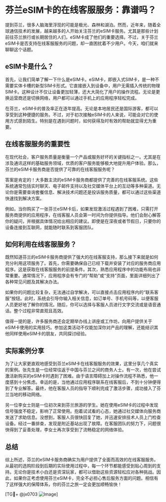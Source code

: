 # 芬兰eSIM卡的在线客服服务：靠谱吗？

提到芬兰，很多人脑海里浮现的可能是极光、森林和湖泊。然而，近年来，随着全球通信技术的发展，越来越多的人开始关注芬兰的eSIM卡服务。尤其是那些计划前往芬兰旅行或长期居住的人们，eSIM卡成了他们的重要选择。不过，关于芬兰eSIM卡是否支持在线客服服务的问题，却一直困扰着不少用户。今天，咱们就来聊聊这个话题。

## eSIM卡是什么？

首先，让我们简单了解一下什么是eSIM卡。eSIM卡，即嵌入式SIM卡，是一种不需要实体卡槽的新型SIM卡形式。它直接嵌入到设备中，用户无需插入传统的物理SIM卡。这种设计不仅让设备更加轻薄，还大大简化了用户的操作流程。无论是更换运营商还是切换网络，用户都可以通过手机上的应用程序轻松完成。

在芬兰，eSIM卡的普及率正在逐年提高。无论是本地居民还是国际游客，都可以享受到这种便捷的服务。不过，对于初次接触eSIM卡的人来说，可能会对它的使用方式感到陌生。特别是在遇到问题时，如何获得及时有效的帮助就显得尤为重要。

## 在线客服服务的重要性

在现代社会，客户服务质量是衡量一个产品或服务好坏的关键指标之一。尤其是在涉及通讯这样的基础服务领域，优质的客户服务能够极大地提升用户体验。那么，芬兰的eSIM卡服务商是否提供了可靠的在线客服服务呢？

答案是肯定的！大多数主流的eSIM卡服务商都提供了完善的在线客服系统。这些系统通常包括实时聊天、电子邮件支持以及社交媒体平台上的互动等多种渠道。无论你是需要查询套餐信息、解决技术问题还是投诉服务质量，都可以通过这些渠道快速找到解决方案。

例如，当你购买了一张芬兰eSIM卡后，如果发现激活过程遇到了困难，只需打开服务商提供的应用程序，在线客服人员会第一时间为你提供指导。他们会耐心解答你的疑问，并根据具体情况给出相应的建议。即使是在深夜或者节假日，只要你的设备连接到互联网，就能随时联系到客服团队。

## 如何利用在线客服服务？

既然知道芬兰的eSIM卡服务商提供了强大的在线客服支持，那么接下来就是如何充分利用这项服务了。首先，你需要确保自己已经下载并安装了对应的服务商应用程序。这是获取在线客服服务的前提条件。其次，熟悉应用程序中的功能布局也非常重要。通常情况下，应用程序会有专门的“帮助”或“支持”页面，里面详细列出了各种常见问题及其解决办法。

如果你的问题比较复杂，无法通过自学解决，可以直接点击应用程序内的“联系客服”按钮。此时，系统会引导你输入相关信息，如订单号、手机号码等，以便客服人员更好地了解你的情况。随后，你可以选择与客服人员进行文字交流或是语音通话。整个过程非常直观且高效。

值得一提的是，许多服务商还会定期举办线上讲座或工作坊，向用户提供关于eSIM卡使用的实用技巧。参加这类活动不仅能加深你对产品的理解，还能结识其他同样使用eSIM卡的朋友，共同探讨经验。

## 实际案例分享

为了让大家更直观地感受到芬兰eSIM卡在线客服服务的效果，这里分享几个真实的案例。张先生是一位经常往返于中国与芬兰之间的商务人士。有一次，他在尝试激活新购买的eSIM卡时遇到了困难。由于语言障碍加上对操作流程不熟悉，他一度感到十分焦虑。幸运的是，当他通过应用程序联系在线客服后，不到十分钟便得到了专业解答。最终，他在客服人员的指导下顺利完成了激活步骤，成功接入了芬兰当地的移动网络。

另一位李女士则是一位初次来到芬兰旅游的学生。她在使用eSIM卡的过程中发现信号强度不稳定，影响了正常使用。抱着试试看的心态，她通过社交媒体向服务商发送了求助信息。没想到，客服人员很快回复了她，并迅速安排技术人员上门检查设备。经过一番排查，发现是附近基站出现了故障。在客服团队的努力下，问题很快得到了妥善处理，李女士再次享受到了流畅稳定的网络体验。

## 总结

综上所述，芬兰的eSIM卡服务商确实为用户提供了全面而高效的在线客服服务。从最初的选购阶段到后期的实际使用过程中，每一个环节都能感受到贴心周到的支持。无论你是技术小白还是资深玩家，都可以借助这些资源轻松应对各种挑战。因此，如果你正考虑使用芬兰eSIM卡，完全不必担心售后服务方面的问题。相信有了这样强大的保障体系，你的芬兰之旅一定会更加顺畅愉快！

[TG💪+ @jx0703 ![Image](https://github.com/user-attachments/assets/dbca1d08-cadb-493c-b0ec-ad6f7a83f270)]